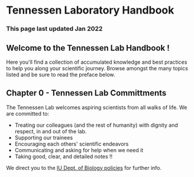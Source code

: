 # Tennessen Laboratory Handbook

### This page last updated Jan 2022

## Welcome to the Tennessen Lab Handbook ! 

Here you'll find a collection of accumulated knowledge and best practices to help you along your scientific journey.  Browse amongst the many topics listed and be sure to read the preface below.

## Chapter 0 - Tennessen Lab Committments

The Tennessen Lab welcomes aspiring scientists from all walks of life.  We are committed to:
- Treating our colleagues (and the rest of humanity) with dignity and respect, in and out of the lab.
- Supporting our trainees
- Encouraging each others' scientific endeavors
- Communicating and asking for help when we need it
- Taking good, clear, and detailed notes !!

We direct you to the [IU Dept. of Biology policies](https://biology.indiana.edu/about/diversity.html) for further info.


